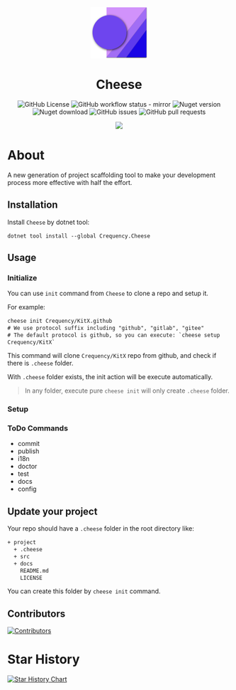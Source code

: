 ﻿<p align="center">
  <a href="#" target="_blank" rel="noopener noreferrer">
    <img width="128" src="https://raw.githubusercontent.com/Crequency/Cheese/main/Cheese/icon.png" alt="Cheese Logo"/>
  </a>
</p>

<h1 align="center">Cheese</h1>

<p align="center">
  <img alt="GitHub License" src="https://img.shields.io/github/license/Crequency/Cheese"/>
  <img alt="GitHub workflow status - mirror" src="https://img.shields.io/github/actions/workflow/status/Crequency/Cheese/mirror.yml?label=mirror"/>
  <img alt="Nuget version" src="https://img.shields.io/nuget/v/Cheese">
  <img alt="Nuget download" src="https://img.shields.io/nuget/dt/Cheese">
  <img alt="GitHub issues" src="https://img.shields.io/github/issues/Crequency/Cheese">
  <img alt="GitHub pull requests" src="https://img.shields.io/github/issues-pr/Crequency/Cheese">
</p>

<p align="center">
  <img src="https://profile-counter.glitch.me/Crequency-Cheese/count.svg">
</p>

# About

A new generation of project scaffolding tool to make your development process more effective with half the effort.

## Installation

Install `Cheese` by dotnet tool:

```shell
dotnet tool install --global Crequency.Cheese
```

## Usage

### Initialize

You can use `init` command from `Cheese` to clone a repo and setup it.

For example:

```shell
cheese init Crequency/KitX.github
# We use protocol suffix including "github", "gitlab", "gitee"
# The default protocol is github, so you can execute: `cheese setup Crequency/KitX`
```

This command will clone `Crequency/KitX` repo from github, and check if there is `.cheese` folder.

With `.cheese` folder exists, the init action will be execute automatically.

> In any folder, execute pure `cheese init` will only create `.cheese` folder.

### Setup

### ToDo Commands

- commit
- publish
- i18n
- doctor
- test
- docs
- config

## Update your project

Your repo should have a `.cheese` folder in the root directory like:

```text
+ project
  + .cheese
  + src
  + docs
    README.md
    LICENSE
```

You can create this folder by `cheese init` command.

## Contributors

[![Contributors](https://contrib.rocks/image?repo=Crequency/Cheese)](https://github.com/Crequency/Cheese/graphs/contributors)

# Star History

[![Star History Chart](https://api.star-history.com/svg?repos=Crequency/Cheese&type=Timeline)](https://star-history.com/#Crequency/Cheese&Timeline)
